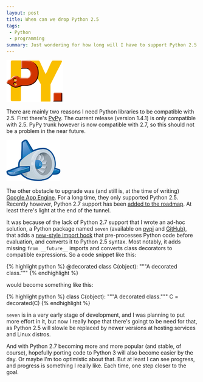 ```yaml
---
layout: post
title: When can we drop Python 2.5
tags:
 - Python
 - programming
summary: Just wondering for how long will I have to support Python 2.5.
---
```


<div class="center right">
  <a href="http://pypy.org/"><img src="/media/images/random/pypy-logo.png" alt="PyPy"/></a>
</div>

There are mainly two reasons I need Python libraries to be compatible with 2.5.
First there's [PyPy](http://pypy.org/). The current release (version 1.4.1) is
only compatible with 2.5. PyPy trunk however is now compatible with 2.7, so
this should not be a problem in the near future.

<div class="center left">
  <a href="http://code.google.com/appengine/"><img src="/media/images/random/gae-logo.gif" alt="Google App Engine"/></a>
</div>

The other obstacle to upgrade was (and still is, at the time of writing)
[Google App Engine](http://code.google.com/appengine/). For a long time, they
only supported Python 2.5. Recently however, Python 2.7 support has been [added
to the roadmap](http://code.google.com/appengine/docs/roadmap.html). At least
there's light at the end of the tunnel.

It was because of the lack of Python 2.7 support that I wrote an ad-hoc
solution, a Python package named `seven` (available on
[pypi](http://pypi.python.org/pypi/seven) and
[GitHub](https://github.com/aatiis/seven)), that adds a [new-style import
hook](http://www.python.org/dev/peps/pep-0302/) that pre-processes Python code
before evaluation, and converts it to Python 2.5 syntax. Most notably, it adds
missing `from __future__` imports and converts class decorators to compatible
expressions. So a code snippet like this:

{% highlight python %}
@decorated
class C(object):
    """A decorated class."""
{% endhighlight %}

would become something like this:

{% highlight python %}
class C(object):
    """A decorated class."""
C = decorated(C)
{% endhighlight %}

`seven` is in a very early stage of development, and I was planning to put more
effort in it, but now I really hope that there's goingt to be need for that, as
Python 2.5 will slowle be replaced by newer versions at hosting services and
Linux distros.

And with Python 2.7 becoming more and more popular (and stable, of course),
hopefully porting code to Python 3 will also become easier by the day. Or maybe
I'm too optimistic about that. But at least I can see progress, and progress is
something I really like. Each time, one step closer to the goal.
